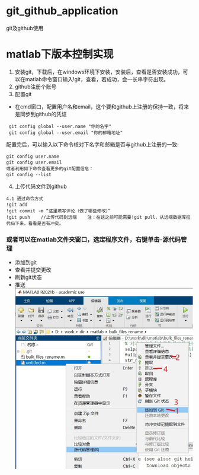 # git_github_application
git及github使用
# matlab下版本控制实现
1. 安装git，下载后，在windows环境下安装，安装后，查看是否安装成功，可以在matlab命令窗口输入!git，查看，若成功，会一长串字符出现。
2. github注册个账号
3. 配置git
  - 在cmd窗口，配置用户名和email，这个要和github上注册的保持一致，将来是同步到github的凭证
  ```
   git config global --user.name "你的名字"
   git config global --user.email "你的邮箱地址"
  ```
  配置完后，可以输入以下命令核对下名字和邮箱是否与github上注册的一致:
  ```
  git config user.name
  git config user.email
  或者利用如下命令查看更多的git配置信息：
  git config --list
  ```
4. 上传代码文件到github
  ```
  4.1 通过命令方式
  !git add
  !git commit -m “这里填写评论（做了哪些修改）”
  !git push    //上传代码到远端    注：在这之前可能需要!git pull，从远端数据库拉代码下来，看看是否有冲突。
  ```
  ### 或者可以在matlab文件夹窗口，选定程序文件，右键单击-源代码管理
  - 添加到git
  - 查看并提交更改
  - 刷新git状态
  - 推送
![imagjje](https://github.com/SrcToDes/bulk_files_rename/blob/00f6049979fabe0fc57e7010318973882144b5d7/picture/1.jpg)
